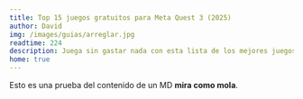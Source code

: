 ```yaml
---
title: Top 15 juegos gratuitos para Meta Quest 3 (2025)
author: David
img: /images/guias/arreglar.jpg
readtime: 224
description: Juega sin gastar nada con esta lista de los mejores juegos gratuitos para Meta Quest 3.
home: true
---
```

Esto es una prueba del contenido de un MD **mira como mola**.